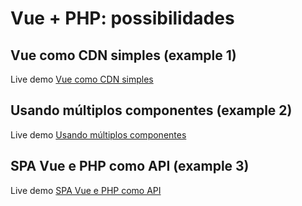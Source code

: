# Vue + PHP: possibilidades

## Vue como CDN simples (example 1)

Live demo [Vue como CDN simples](https://repl.it/@wilcorrea/php-vue-example-1)

## Usando múltiplos componentes (example 2)

Live demo [Usando múltiplos componentes](https://repl.it/@wilcorrea/php-vue-example-2)

## SPA Vue e PHP como API (example 3)

Live demo [SPA Vue e PHP como API](https://repl.it/@wilcorrea/php-vue-example-3)
